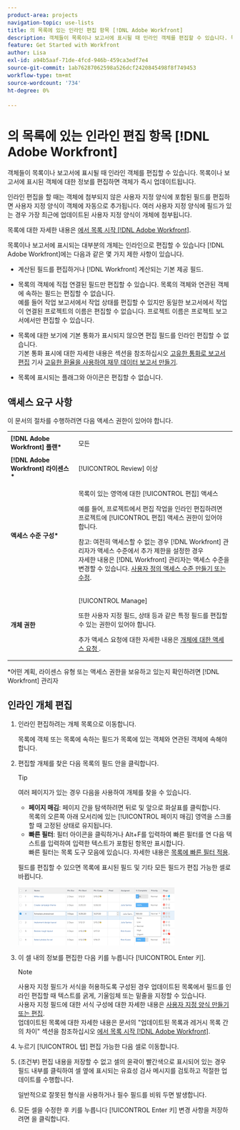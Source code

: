```yaml
---
product-area: projects
navigation-topic: use-lists
title: 의 목록에 있는 인라인 편집 항목 [!DNL Adobe Workfront]
description: 객체들이 목록이나 보고서에 표시될 때 인라인 객체를 편집할 수 있습니다. 목록이나 보고서에 표시된 객체에 대한 정보를 편집하면 객체가 즉시 업데이트됩니다.
feature: Get Started with Workfront
author: Lisa
exl-id: a94b5aaf-71de-4fcd-946b-459ca3edf7e4
source-git-commit: 1ab76287062598a526dcf2420845498f8f749453
workflow-type: tm+mt
source-wordcount: '734'
ht-degree: 0%

---
```


# 의 목록에 있는 인라인 편집 항목 [!DNL Adobe Workfront]

객체들이 목록이나 보고서에 표시될 때 인라인 객체를 편집할 수 있습니다. 목록이나 보고서에 표시된 객체에 대한 정보를 편집하면 객체가 즉시 업데이트됩니다.

인라인 편집을 할 때는 객체에 첨부되지 않은 사용자 지정 양식에 포함된 필드를 편집하면 사용자 지정 양식이 객체에 자동으로 추가됩니다. 여러 사용자 지정 양식에 필드가 있는 경우 가장 최근에 업데이트된 사용자 지정 양식이 개체에 첨부됩니다.

목록에 대한 자세한 내용은 [에서 목록 시작 [!DNL Adobe Workfront]](../../../workfront-basics/navigate-workfront/use-lists/view-items-in-a-list.md).

목록이나 보고서에 표시되는 대부분의 개체는 인라인으로 편집할 수 있습니다 [!DNL Adobe Workfront]에는 다음과 같은 몇 가지 제한 사항이 있습니다.

* 계산된 필드를 편집하거나 [!DNL Workfront] 계산되는 기본 제공 필드.
* 목록의 객체에 직접 연결된 필드만 편집할 수 있습니다. 목록의 객체와 연관된 객체에 속하는 필드는 편집할 수 없습니다.\
   예를 들어 작업 보고서에서 작업 상태를 편집할 수 있지만 동일한 보고서에서 작업이 연결된 프로젝트의 이름은 편집할 수 없습니다. 프로젝트 이름은 프로젝트 보고서에서만 편집할 수 있습니다.
* 목록에 대한 보기에 기본 통화가 표시되지 않으면 편집 필드를 인라인 편집할 수 없습니다.\
   기본 통화 표시에 대한 자세한 내용은 섹션을 참조하십시오 [고유한 통화로 보고서 편집](../../../reports-and-dashboards/reports/creating-and-managing-reports/create-financial-data-reports-unique-exchange-rates.md#editing-reports-with-unique-currencies) 기사 [고유한 환율을 사용하여 재무 데이터 보고서 만들기](../../../reports-and-dashboards/reports/creating-and-managing-reports/create-financial-data-reports-unique-exchange-rates.md).

* 목록에 표시되는 플래그와 아이콘은 편집할 수 없습니다.

## 액세스 요구 사항

이 문서의 절차를 수행하려면 다음 액세스 권한이 있어야 합니다.

<table style="table-layout:auto"> 
 <col> 
 <col> 
 <tbody> 
  <tr> 
   <td role="rowheader"><strong>[!DNL Adobe Workfront] 플랜*</strong></td> 
   <td> <p>모든</p> </td> 
  </tr> 
  <tr> 
   <td role="rowheader"><strong>[!DNL Adobe Workfront] 라이센스*</strong></td> 
   <td> <p>[!UICONTROL Review] 이상</p> </td> 
  </tr> 
  <tr> 
   <td role="rowheader"><strong>액세스 수준 구성*</strong></td> 
   <td> <p>목록이 있는 영역에 대한 [!UICONTROL 편집] 액세스</p> <p>예를 들어, 프로젝트에서 편집 작업을 인라인 편집하려면 프로젝트에 [!UICONTROL 편집] 액세스 권한이 있어야 합니다.</p> <p>참고: 여전히 액세스할 수 없는 경우 [!DNL Workfront] 관리자가 액세스 수준에서 추가 제한을 설정한 경우<br>자세한 내용은 [!DNL Workfront] 관리자는 액세스 수준을 변경할 수 있습니다. <a href="../../../administration-and-setup/add-users/configure-and-grant-access/create-modify-access-levels.md" class="MCXref xref">사용자 정의 액세스 수준 만들기 또는 수정</a>.</p> </td> 
  </tr> 
  <tr> 
   <td role="rowheader"><strong>개체 권한</strong></td> 
   <td> <p>[!UICONTROL Manage]</p> <p>또한 사용자 지정 필드, 상태 등과 같은 특정 필드를 편집할 수 있는 권한이 있어야 합니다.</p> <p>추가 액세스 요청에 대한 자세한 내용은 <a href="../../../workfront-basics/grant-and-request-access-to-objects/request-access.md" class="MCXref xref">개체에 대한 액세스 요청 </a>.</p> </td> 
  </tr> 
 </tbody> 
</table>

&#42;어떤 계획, 라이센스 유형 또는 액세스 권한을 보유하고 있는지 확인하려면 [!DNL Workfront] 관리자

## 인라인 개체 편집

1. 인라인 편집하려는 개체 목록으로 이동합니다.

   목록에 객체 또는 목록에 속하는 필드가 목록에 있는 객체와 연관된 객체에 속해야 합니다.

1. 편집할 개체를 찾은 다음 목록의 필드 안을 클릭합니다.

   >[!TIP]
   >
   >여러 페이지가 있는 경우 다음을 사용하여 개체를 찾을 수 있습니다.
   >
   >   
   >   
   >   * **페이지 매김**: 페이지 간을 탐색하려면 뒤로 및 앞으로 화살표를 클릭합니다.\
      >     목록의 오른쪽 아래 모서리에 있는 [!UICONTROL 페이지 매김] 영역을 스크롤할 때 고정된 상태로 유지됩니다.
   >   * **빠른 필터**: 필터 아이콘을 클릭하거나 Alt+F를 입력하여 빠른 필터를 연 다음 텍스트를 입력하여 입력한 텍스트가 포함된 항목만 표시합니다.\
      >     빠른 필터는 목록 도구 모음에 있습니다. 자세한 내용은 [목록에 빠른 필터 적용](../../../workfront-basics/navigate-workfront/use-lists/apply-quick-filter-list.md).



   필드를 편집할 수 있으면 목록에 표시된 필드 및 기타 모든 필드가 편집 가능한 셀로 바뀝니다.

   ![](assets/nwe-editable-cells-350x131.png)

1. 이 셀 내의 정보를 편집한 다음 키를 누릅니다 [!UICONTROL Enter 키].

   >[!NOTE]
   >
   >사용자 지정 필드가 서식을 허용하도록 구성된 경우 업데이트된 목록에서 필드를 인라인 편집할 때 텍스트를 굵게, 기울임체 또는 밑줄을 지정할 수 있습니다.\
   >사용자 지정 필드에 대한 서식 구성에 대한 자세한 내용은 [사용자 지정 양식 만들기 또는 편집](../../../administration-and-setup/customize-workfront/create-manage-custom-forms/create-or-edit-a-custom-form.md).\
   >업데이트된 목록에 대한 자세한 내용은 문서의 &quot;업데이트된 목록과 레거시 목록 간의 차이&quot; 섹션을 참조하십시오 [에서 목록 시작 [!DNL Adobe Workfront]](../../../workfront-basics/navigate-workfront/use-lists/view-items-in-a-list.md).

1. 누르기 [!UICONTROL 탭] 편집 가능한 다음 셀로 이동합니다.
1. (조건부) 편집 내용을 저장할 수 없고 셀의 윤곽이 빨간색으로 표시되어 있는 경우 필드 내부를 클릭하여 셀 옆에 표시되는 유효성 검사 메시지를 검토하고 적절한 업데이트를 수행합니다.

   일반적으로 잘못된 형식을 사용하거나 필수 필드를 비워 두면 발생합니다.

1. 모든 셀을 수정한 후 키를 누릅니다 [!UICONTROL Enter 키] 변경 사항을 저장하려면 을 클릭합니다.
